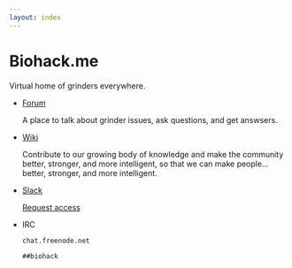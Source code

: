 ```yaml
---
layout: index
---
```


# Biohack.me
Virtual home of grinders everywhere.

* [Forum](https://forum.biohack.me)

  A place to talk about grinder issues, ask questions, and get answsers.

* [Wiki](http://wiki.biohack.me)

  Contribute to our growing body of knowledge and make the community better, stronger, and more intelligent, so that we can make people... better, stronger, and more intelligent.

* [Slack](https://grindsyndicate.slack.com/)

  [Request access](https://bhme-slack.herokuapp.com/)

* IRC

  `chat.freenode.net`

  `##biohack`
